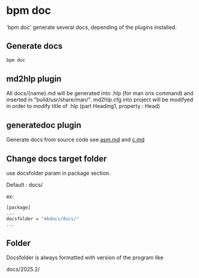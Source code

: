 # bpm doc

'bpm doc' generate several docs, depending of the plugins installed.

## Generate docs

```bash
bpm doc
```

## md2hlp plugin

All docs/{name}.md will be generated into .hlp (for man orix command) and inserted in "build/usr/share/man/".
md2hlp.cfg into project will be modifyed in order to modify title of .hlp (part Heading1, property : Head)

## generatedoc plugin

Generate docs from source code see [asm.md](https://github.com/orix-software/generatedoc/blob/main/docs/asm.md) and [c.md](https://github.com/orix-software/generatedoc/blob/main/docs/c.md)

## Change docs target folder

use docsfolder param in package section.

Default : docs/

ex:

```bash
[package]
...
docsfolder = "mkdocs/docs/"
...
```

## Folder

Docsfolder is always formatted with version of the program like 

docs/2025.2/


